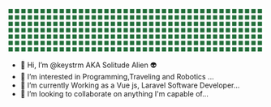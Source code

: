 ![keystrm-github](https://raw.githubusercontent.com/keystrm/keystrm/main/assets/blinking-grid.svg)

- 👋 Hi, I’m @keystrm AKA Solitude Alien 👽
- 👀 I’m interested in Programming,Traveling and Robotics ...
- 🌱 I’m currently Working as a Vue js, Laravel Software Developer...
- 💞️ I’m looking to collaborate on anything I'm capable of...

<!---
keystrm/keystrm is a ✨ special ✨ repository because its `README.md` (this file) appears on your GitHub profile.
You can click the Preview link to take a look at your changes.
--->
